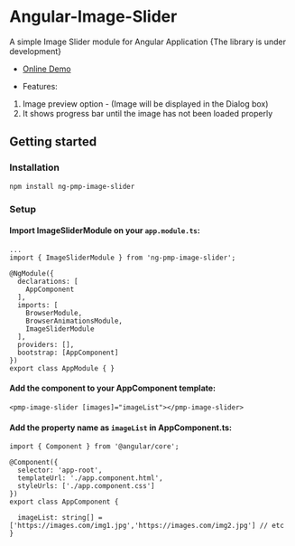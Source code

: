 # Angular-Image-Slider

A simple Image Slider module for Angular Application {The library is under development}

* [Online Demo](https://stackblitz.com/edit/angular-image-slider-online-demo)

* Features:

1) Image preview option - (Image will be displayed in the Dialog box)
2) It shows progress bar until the image has not been loaded properly


## Getting started
### Installation

```
npm install ng-pmp-image-slider
```

### Setup
#### Import ImageSliderModule on your ```app.module.ts```:

```
...
import { ImageSliderModule } from 'ng-pmp-image-slider';

@NgModule({
  declarations: [
    AppComponent
  ],
  imports: [
    BrowserModule,
    BrowserAnimationsModule,
    ImageSliderModule
  ],
  providers: [],
  bootstrap: [AppComponent]
})
export class AppModule { }
```
#### Add the component to your AppComponent template:

```
<pmp-image-slider [images]="imageList"></pmp-image-slider>
```

#### Add the property name as `imageList` in AppComponent.ts:

```
import { Component } from '@angular/core';

@Component({
  selector: 'app-root',
  templateUrl: './app.component.html',
  styleUrls: ['./app.component.css']
})
export class AppComponent {

  imageList: string[] = ['https://images.com/img1.jpg','https://images.com/img2.jpg'] // etc
}
```